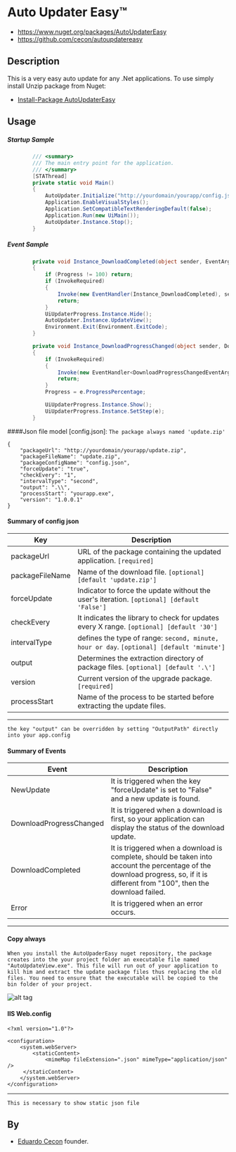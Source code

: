 # Auto Updater Easy™

* https://www.nuget.org/packages/AutoUpdaterEasy
* https://github.com/cecon/autoupdatereasy

Description
-----------

This is a very easy auto update for any .Net applications. To use simply install Unzip package from Nuget:


* [Install-Package AutoUpdaterEasy](https://www.nuget.org/packages/AutoUpdaterEasy/)

Usage
-----

##### Startup Sample

```C#
		/// <summary>
        /// The main entry point for the application.
        /// </summary>
        [STAThread]
        private static void Main()
        {
            AutoUpdater.Initialize("http://yourdomain/yourapp/config.json", Application.ProductVersion);
            Application.EnableVisualStyles();
            Application.SetCompatibleTextRenderingDefault(false);
            Application.Run(new UiMain());
            AutoUpdater.Instance.Stop();
        }
```
##### Event Sample
```C#
		private void Instance_DownloadCompleted(object sender, EventArgs e)
        {
            if (Progress != 100) return;
            if (InvokeRequired)
            {
                Invoke(new EventHandler(Instance_DownloadCompleted), sender, e);
                return;
            }
            UiUpdaterProgress.Instance.Hide();
            AutoUpdater.Instance.UpdateView();
            Environment.Exit(Environment.ExitCode);
        }

        private void Instance_DownloadProgressChanged(object sender, DownloadProgressChangedEventArgs e)
        {
            if (InvokeRequired)
            {
                Invoke(new EventHandler<DownloadProgressChangedEventArgs>(Instance_DownloadProgressChanged), sender, e);
                return;
            }
            Progress = e.ProgressPercentage;

            UiUpdaterProgress.Instance.Show();
            UiUpdaterProgress.Instance.SetStep(e);
        }
```

####Json file model [config.json]:
`The package always named 'update.zip'`

```
{
	"packageUrl": "http://yourdomain/yourapp/update.zip",
	"packageFileName": "update.zip",
	"packageConfigName": "config.json",
	"forceUpdate": "true",
	"checkEvery": "1",
	"intervalType": "second",
	"output": ".\\",
	"processStart": "yourapp.exe",
	"version": "1.0.0.1"
}
```
#### Summary of config json

 Key                                   | Description
---------------------------------------|-------------------------------------
packageUrl                             | URL of the package containing the updated application. `[required]` 
packageFileName                        | Name of the download file. `[optional] [default 'update.zip']`
forceUpdate                            | Indicator to force the update without the user's iteration. `[optional] [default 'False']`
checkEvery                             | It indicates the library to check for updates every X range. `[optional] [default '30']`
intervalType                           | defines the type of range: `second, minute, hour or day`. `[optional] [default 'minute']`
output                                 | Determines the extraction directory of package files. `[optional] [default '.\']`
version                                | Current version of the upgrade package. `[required]`
processStart                           | Name of the process to be started before extracting the update files.
---

`the key "output" can be overridden by setting "OutputPath" directly into your app.config`

#### Summary of Events

 Event                                 | Description
---------------------------------------|-------------------------------------
NewUpdate                              | It is triggered when the key "forceUpdate" is set to "False" and a new update is found.
DownloadProgressChanged                | It is triggered when a download is first, so your application can display the status of the download update.
DownloadCompleted                      | It is triggered when a download is complete, should be taken into account the percentage of the download progress, so, if it is different from "100", then the download failed.
Error                                  | It is triggered when an error occurs.
---

#### Copy always
`
When you install the AutoUpaderEasy nuget repository, the package creates into the your project folder an executable file named "AutoUpdateView.exe". This file will run out of your application to kill him and extract the update package files thus replacing the old files.
You need to ensure that the executable will be copied to the bin folder of your project.
`

![alt tag](https://raw.githubusercontent.com/cecon/autoupdatereasy/master/AutoUpdaterEasy/Resources/Manual.png)

#### IIS Web.config
```
<?xml version="1.0"?>
 
<configuration>
    <system.webServer>
        <staticContent>
            <mimeMap fileExtension=".json" mimeType="application/json" />
     </staticContent>
    </system.webServer>
</configuration>
```
---
`This is necessary to show static json file`

By
------

* [Eduardo Cecon](https://github.com/cecon) founder.
